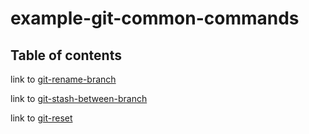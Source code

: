 # example-git-common-commands

## Table of contents

link to [git-rename-branch](./src/git-rename-branch.md)

link to [git-stash-between-branch](./src/git-stash-between-branch.md)

link to [git-reset](./src/git-reset.md)
